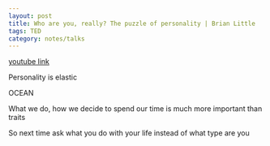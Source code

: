 ```yaml
---
layout: post
title: Who are you, really? The puzzle of personality | Brian Little
tags: TED
category: notes/talks
--- 
```


[youtube link](https://www.youtube.com/watch?v=qYvXk_bqlBk)

Personality is elastic 

OCEAN 

What we do, how we decide to spend our time is much more important than traits 

So next time ask what you do with your life instead of what type are you 


